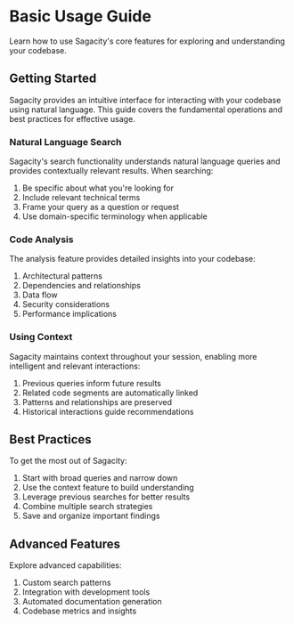 # Basic Usage Guide

Learn how to use Sagacity's core features for exploring and understanding your codebase.

## Getting Started

Sagacity provides an intuitive interface for interacting with your codebase using natural language. This guide covers the fundamental operations and best practices for effective usage.

### Natural Language Search

Sagacity's search functionality understands natural language queries and provides contextually relevant results. When searching:

1. Be specific about what you're looking for
2. Include relevant technical terms
3. Frame your query as a question or request
4. Use domain-specific terminology when applicable

### Code Analysis

The analysis feature provides detailed insights into your codebase:

1. Architectural patterns
2. Dependencies and relationships
3. Data flow
4. Security considerations
5. Performance implications

### Using Context

Sagacity maintains context throughout your session, enabling more intelligent and relevant interactions:

1. Previous queries inform future results
2. Related code segments are automatically linked
3. Patterns and relationships are preserved
4. Historical interactions guide recommendations

## Best Practices

To get the most out of Sagacity:

1. Start with broad queries and narrow down
2. Use the context feature to build understanding
3. Leverage previous searches for better results
4. Combine multiple search strategies
5. Save and organize important findings

## Advanced Features

Explore advanced capabilities:

1. Custom search patterns
2. Integration with development tools
3. Automated documentation generation
4. Codebase metrics and insights
